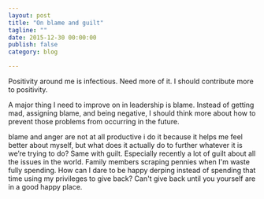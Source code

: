 ```yaml
---
layout: post
title: "On blame and guilt"
tagline: ""
date: 2015-12-30 00:00:00
publish: false
category: blog

---
```


Positivity around me is infectious. Need more of it. I should contribute more to 
positivity.

A major thing I need to improve on in leadership is blame. Instead of getting 
mad, assigning blame, and being negative, I should think more about how to 
prevent those problems from occurring in the future.

blame and anger are not at all productive
i do it because it helps me feel better about myself, but what does it actually do to further whatever it is we’re trying to do?
Same with guilt. Especially recently a lot of guilt about all the issues in the 
world. Family members scraping pennies when I'm waste fully spending. How can I 
dare to be happy derping instead of spending that time using my privileges to 
give back? Can't give back until you yourself are in a good happy place. 
